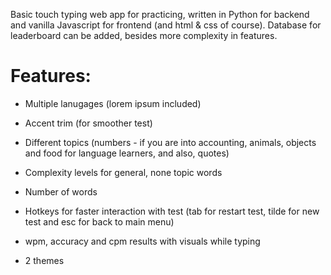 Basic touch typing web app for practicing, written in Python for backend and vanilla Javascript for frontend (and html & css of course).
Database for leaderboard can be added, besides more complexity in features. 

# Features: 
- Multiple lanugages (lorem ipsum included)
- Accent trim (for smoother test)
- Different topics (numbers - if you are into accounting, animals, objects and food for language learners, and also, quotes)
- Complexity levels for general, none topic words
- Number of words

- Hotkeys for faster interaction with test (tab for restart test, tilde for new test and esc for back to main menu)
- wpm, accuracy and cpm results with visuals while typing
- 2 themes
